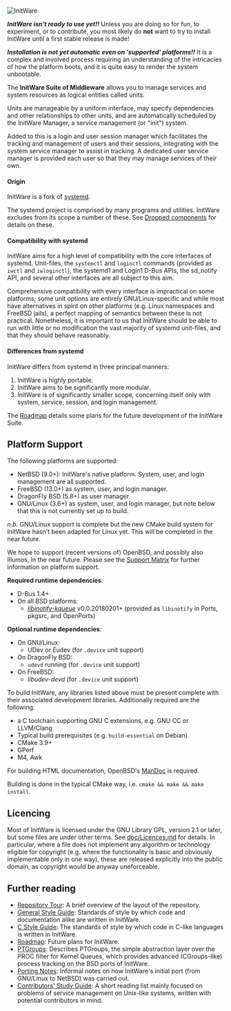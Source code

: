 ![InitWare](http://brand.initware.com/assets/page-logo.png)

***InitWare isn't ready to use yet!!***
Unless you are doing so for fun, to experiment, or to contribute, you most
likely do **not** want to try to install InitWare until a first stable 
release is made!

***Installation is not yet automatic even on 'supported' platforms!!***
It is a complex and involved process requiring an understanding of the
intricacies of how the platform boots, and it is quite easy to render the
system unbootable.

The **InitWare Suite of Middleware** allows you to manage services
and system resources as logical entities called units.

Units are manageable by a uniform interface, may specify dependencies and other
relationships to other units, and are automatically scheduled by the InitWare
Manager, a service management (or "init") system.

Added to this is a login and user session manager which facilitates the
tracking and management of users and their sessions, integrating with the
system service manager to assist in tracking. A dedicated user service
manager is provided each user so that they may manage services of their own.

#### Origin

InitWare is a fork of [systemd](http://www.freedesktop.org/wiki/Software/systemd).

The systemd project is comprised by many programs and utilities. InitWare
excludes from its scope a number of these. See
[Dropped components](https://github.com/InitWare/InitWare/wiki/Dropped-components)
for details on these.

#### Compatibility with systemd

InitWare aims for a high level of compatibility with the core interfaces of
systemd. Unit-files, the `systemctl` and `loginctl` commands (provided as `iwctl`
and `iwloginctl`), the systemd1 and Login1 D-Bus APIs, the sd_notify API, and
several other interfaces are all subject to this aim.

Comprehensive compatibility with every interface is impractical on some platforms;
some unit options are entirely GNU/Linux-specific and while most have alternatives
in spirit on other platforms (e.g. Linux namespaces and FreeBSD jails), a perfect
mapping of semantics between these is not practical. Nonetheless, it is important
to us that InitWare should be able to run with little or no modification the vast
majority of systemd unit-files, and that they should behave reasonably.

#### Differences from systemd

InitWare differs from systemd in three principal manners:
1. InitWare is highly portable.
2. InitWare aims to be significantly more modular.
3. InitWare is of significantly smaller scope, concerning itself only with
   system, service, session, and login management.

The [Roadmap](https://github.com/InitWare/InitWare/wiki/Roadmap) details some plans
for the future development of the InitWare Suite.


Platform Support
----------------

The following platforms are supported:

- NetBSD (9.0+): InitWare's native platform. System, user, and login management
  are all supported.
- FreeBSD (13.0+) as system, user, and login manager.
- DragonFly BSD (5.8+) as user manager.
- GNU/Linux (3.6+) as system, user, and login manager, but note below that
  this is not currently set up to build.

*n.b.* GNU/Linux support is complete but the new CMake build system for
InitWare hasn't been adapted for Linux yet. This will be completed in the
near future.

We hope to support (recent versions of) OpenBSD, and possibly also Illumos, in
the near future. Please see the [Support Matrix] for further information on
platform support.

[Support Matrix]: https://github.com/InitWare/InitWare/wiki/Support-Matrix

**Required runtime dependencies**:

- D-Bus 1.4+
- On all BSD platforms:
    - *[libinotify-kqueue](https://github.com/libinotify-kqueue/libinotify-kqueue)*
      v0.0.20180201+ (provided as `libinotify` in Ports, pkgsrc, and OpenPorts)

**Optional runtime dependencies**:

- On GNU/Linux:
    - UDev or Eudev (for `.device` unit support)
- On DragonFly BSD:
    - `udevd` running (for `.device` unit support)
- On FreeBSD:
    - *libudev-devd* (for `.device` unit support)

To build InitWare, any libraries listed above must be present complete with
their associated development libraries. Additionally required are the
following:

- a C toolchain supporting GNU C extensions, e.g. GNU CC or LLVM/Clang
- Typical build prerequisites (e.g. `build-essential` on Debian)
- CMake 3.9+
- GPerf
- M4, Awk

For building HTML documentation, OpenBSD's [ManDoc](https://mandoc.bsd.lv) is
required.

Building is done in the typical CMake way, i.e. `cmake && make && make install`.

Licencing
---------

Most of InitWare is licensed under the GNU Library GPL, version 2.1 or later,
but some files are under other terms. See [doc/Licences.md](doc/Licences.md)
for details. In particular, where a file does not implement any algorithm or
technology eligible for copyright (e.g. where the functionality is basic and
obviously implementable only in one way), these are released explicitly into
the public domain, as copyright would be anyway uneforceable.

Further reading
---------------

- [Repository Tour](https://github.com/InitWare/InitWare/wiki/Repository-Tour):
  A brief overview of the layout of the repository.
- [General Style Guide](doc/Style.md): Standards of style by which code and
  documentation alike are written in InitWare.
- [C Style Guide](doc/CStyle.md): The standards of style by which code in C-like
  languages is written in InitWare.
- [Roadmap](https://github.com/InitWare/InitWare/wiki/Roadmap):
  Future plans for InitWare.
- [PTGroups](https://github.com/InitWare/InitWare/wiki/PTGroups):
  Describes PTGroups, the simple abstraction layer over the PROC filter for
  Kernel Queues, which provides advanced (CGroups-like) process tracking on the
  BSD ports of InitWare.
- [Porting Notes](https://github.com/InitWare/InitWare/wiki/Porting-Notes):
  Informal notes on how InitWare's initial port (from GNU/Linux to NetBSD) was
  carried out.
- [Contributors' Study Guide](https://github.com/InitWare/InitWare/wiki/Contributors'-Study-Guide):
  A short reading list mainly focused on problems of service management on
  Unix-like systems, written with potential contributors in mind.

<!-- - [Changes](https://github.com/InitWare/InitWare/wiki/Changes):
  Enumerates in summary significant changes made to InitWare. A page worth
  reading for anyone who wants to know in what respects InitWare differs from
  systemd.-->
